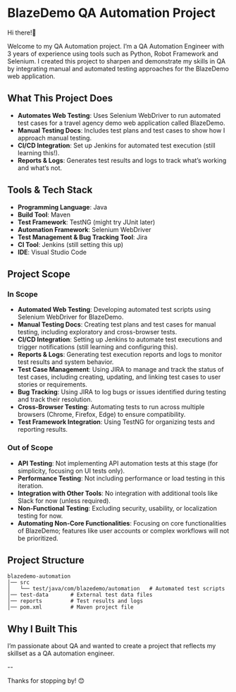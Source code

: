 
# BlazeDemo QA Automation Project  

Hi there!👋 

Welcome to my QA Automation project. I’m a QA Automation Engineer with 3 years of experience using tools such as Python, Robot Framework and Selenium. I created this project to sharpen and demonstrate my skills in QA by integrating manual and automated testing approaches for the BlazeDemo web application.

## What This Project Does  

- **Automates Web Testing**: Uses Selenium WebDriver to run automated test cases for a travel agency demo web application called BlazeDemo.  
- **Manual Testing Docs**: Includes test plans and test cases to show how I approach manual testing.  
- **CI/CD Integration**: Set up Jenkins for automated test execution (still learning this!).  
- **Reports & Logs**: Generates test results and logs to track what’s working and what’s not.  

## Tools & Tech Stack  

- **Programming Language**: Java  
- **Build Tool**: Maven  
- **Test Framework**: TestNG (might try JUnit later)  
- **Automation Framework**: Selenium WebDriver
- **Test Management & Bug Tracking Tool**: Jira
- **CI Tool**: Jenkins (still setting this up)  
- **IDE**: Visual Studio Code

## Project Scope

### **In Scope**
- **Automated Web Testing**: Developing automated test scripts using Selenium WebDriver for BlazeDemo.
- **Manual Testing Docs**: Creating test plans and test cases for manual testing, including exploratory and cross-browser tests.
- **CI/CD Integration**: Setting up Jenkins to automate test executions and trigger notifications (still learning and configuring this).
- **Reports & Logs**: Generating test execution reports and logs to monitor test results and system behavior.
- **Test Case Management**: Using JIRA to manage and track the status of test cases, including creating, updating, and linking test cases to user stories or requirements.
- **Bug Tracking**: Using JIRA to log bugs or issues identified during testing and track their resolution.
- **Cross-Browser Testing**: Automating tests to run across multiple browsers (Chrome, Firefox, Edge) to ensure compatibility.
- **Test Framework Integration**: Using TestNG for organizing tests and reporting results.

### **Out of Scope**
- **API Testing**: Not implementing API automation tests at this stage (for simplicity, focusing on UI tests only).
- **Performance Testing**: Not including performance or load testing in this iteration.
- **Integration with Other Tools**: No integration with additional tools like Slack for now (unless required).
- **Non-Functional Testing**: Excluding security, usability, or localization testing for now.
- **Automating Non-Core Functionalities**: Focusing on core functionalities of BlazeDemo; features like user accounts or complex workflows will not be prioritized.

## Project Structure  

```
blazedemo-automation
│── src
│   └── test/java/com/blazedemo/automation   # Automated test scripts  
│── test-data       # External test data files  
│── reports         # Test results and logs  
│── pom.xml         # Maven project file  
```

## Why I Built This  
I’m passionate about QA and wanted to create a project that reflects my skillset as a QA automation engineer. 

--

Thanks for stopping by! 😊  
